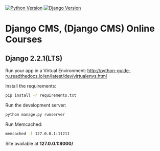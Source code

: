 [![Python Version](https://img.shields.io/badge/python-3.6-brightgreen.svg)](https://python.org)
[![Django Version](https://img.shields.io/badge/django-2.2.1-brightgreen.svg)](https://djangoproject.com)

# Django CMS, (Django CMS) Online Courses

## Django 2.2.1(LTS)

Run your app in a Virtual Environment: http://python-guide-ru.readthedocs.io/en/latest/dev/virtualenvs.html

Install the requirements:

```bash
pip install -r requirements.txt
```

Run the development server:

```bash
python manage.py runserver
```

Run Memcached:

```bash
memcached -l 127.0.0.1:11211
```

Site available at **127.0.0.1:8000/**